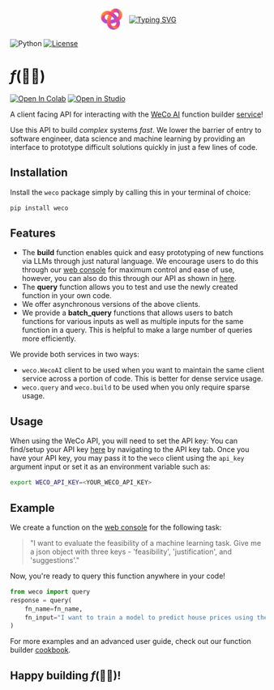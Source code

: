 <div align="center" style="display: flex; align-items: center; justify-content: center;">
  <img src="assets/weco.svg" alt="WeCo AI" style="height: 50px; margin-right: 10px;">
  <a href="https://git.io/typing-svg"><img src="https://readme-typing-svg.demolab.com?font=Georgia&size=32&duration=4000&pause=400&color=FD4578&vCenter=true&multiline=false&width=200&height=50&lines=WeCo+Client" alt="Typing SVG" /></a>
</div>

![Python](https://img.shields.io/badge/Python-3.10.14-blue)
[![License](https://img.shields.io/badge/License-MIT-green.svg)](https://opensource.org/licenses/MIT)

# $f$(👷‍♂️)

<a href="https://colab.research.google.com/github/WecoAI/weco-python/blob/main/examples/cookbook.ipynb" target="_parent"><img src="https://colab.research.google.com/assets/colab-badge.svg" alt="Open In Colab" width=110 height=20/></a>
<a target="_blank" href="https://lightning.ai/new?repo_url=https%3A%2F%2Fgithub.com%2FWecoAI%2Fweco-python%2Fblob%2Fmain%2Fexamples%2Fcookbook.ipynb"><img src="https://pl-bolts-doc-images.s3.us-east-2.amazonaws.com/app-2/studio-badge.svg" alt="Open in Studio" width=100 height=20/></a>

A client facing API for interacting with the [WeCo AI](https://www.weco.ai/) function builder [service](https://weco-app.vercel.app/function)!


Use this API to build *complex* systems *fast*. We lower the barrier of entry to software engineer, data science and machine learning by providing an interface to prototype difficult solutions quickly in just a few lines of code.

## Installation

Install the `weco` package simply by calling this in your terminal of choice:
```bash
pip install weco
```

## Features

- The **build** function enables quick and easy prototyping of new functions via LLMs through just natural language. We encourage users to do this through our [web console](https://weco-app.vercel.app/function) for maximum control and ease of use, however, you can also do this through our API as shown in [here](examples/cookbook.ipynb).
- The **query** function allows you to test and use the newly created function in your own code.
- We offer asynchronous versions of the above clients.
- We provide a **batch_query** functions that allows users to batch functions for various inputs as well as multiple inputs for the same function in a query. This is helpful to make a large number of queries more efficiently.

We provide both services in two ways:
- `weco.WecoAI` client to be used when you want to maintain the same client service across a portion of code. This is better for dense service usage.
- `weco.query` and `weco.build` to be used when you only require sparse usage.

## Usage

When using the WeCo API, you will need to set the API key:
You can find/setup your API key [here](https://weco-app.vercel.app/account) by navigating to the API key tab. Once you have your API key, you may pass it to the `weco` client using the `api_key` argument input or set it as an environment variable such as:
```bash
export WECO_API_KEY=<YOUR_WECO_API_KEY>
```

## Example

We create a function on the [web console](https://weco-app.vercel.app/function) for the following task:
> "I want to evaluate the feasibility of a machine learning task. Give me a json object with three keys - 'feasibility', 'justification', and 'suggestions'."

Now, you're ready to query this function anywhere in your code!

```python
from weco import query
response = query(
    fn_name=fn_name,
    fn_input="I want to train a model to predict house prices using the Boston Housing dataset hosted on Kaggle.",
)
```

For more examples and an advanced user guide, check out our function builder [cookbook](examples/cookbook.ipynb).

## Happy building $f$(👷‍♂️)!
